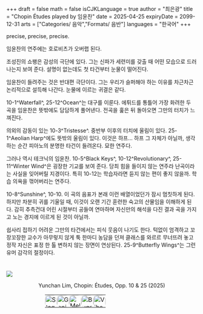 +++
draft = false
math = false
isCJKLanguage = true
author = "최은광"
title = "Chopin Études played by 임윤찬"
date = 2025-04-25
expiryDate = 2099-12-31
arts = ["Categories/ 음악","Formats/ 음반"]
languages = "한국어"
+++

precise, precise, precise.

임윤찬의 연주에는 호로비츠가 오버랩 된다.

조성진의 쇼팽은 감성의 극단에 있다. 그는 신파가 세련미를 갖출 때 어떤 모습으로 드러나는지 보여 준다. 설명이 없는데도 첫 타건부터 눈물이 떨어진다.

임윤찬이 들려주는 것은 반대편 극단이다. 그는 우리가 슬퍼해야 하는 이유를 차근차근 논리적으로 설득해 나간다. 눈물에 이르는 귀결은 같다.

10-1^Waterfall^, 25-12^Ocean^는 대구를 이룬다. 에튀드를 통틀어 가장 화려한 두 곡을 임윤찬은 뜻밖에도 담담하게 풀어낸다. 전곡을 훑은 뒤 돌아오면 그만의 터치가 느껴진다.

의외의 감동이 있는 10-3^Tristesse^. 중반부 이후의 터치에 울림이 있다. 25-1^Aeolian Harp^에도 뜻밖의 울림이 있다. 이것은 하프... 하프 그 자체가 아닐까, 생각하는 순간 피아노의 분명한 타건이 들려온다. 묘한 연주다.

그러나 역시 테크닉의 임윤찬. 10-5^Black Keys^, 10-12^Revolutionary^, 25-11^Winter Wind^은 굉장한 기교를 보여 준다. 당최 힘을 들이지 않는 연주라 난곡이라는 사실을 잊어버릴 지경이다. 특히 10-12는 학습자라면 듣지 않는 편이 좋지 않을까. 학습 의욕을 꺾어버리는 연주다.

10-8^Sunshine^, 10-10. 이 곡의 음표가 본래 이런 배열이었던가 잠시 멈칫하게 된다. 하지만 차분히 귀를 기울일 때, 이것이 오랜 기간 훈련한 숙고의 산물임을 이해하게 된다. 감히 추측건대 어린 시절부터 공들여 연마하며 자신만의 해석을 다진 결과 곡을 가지고 노는 경지에 이르게 된 것이 아닐까.

쉽사리 접하기 어려운 그만의 타건에서는 피식 웃음이 나기도 한다. 턱없이 엄격하고 꼬장꼬장한 교수가 아무렇지 않게 툭 한마디 농담을 던져 클래스를 와르르 무너뜨려 놓고 정작 자신은 표정 한 톨 변하지 않는 장면이 연상된다. 25-9^Butterfly Wings^는 그런 유머 감각의 절정이다.

#

![](https://res.cloudinary.com/dg-stage/image/fetch/f_auto,c_fill,ar_1:1,w_640,q_auto:eco/https://images.universal-music.de/img/assets/589/589647/4/2560/yunchan-lim-chopin-3000jpg.jpg)
<center>
Yunchan Lim, Chopin: Études, Opp. 10 & 25 (2025)
<table style="width: 300px; border: 0; padding: 0; cellspacing: 0;">
	<tr style="border: 0; padding: 0; spacing: 0;">
        <td style="border: 0; padding: 0; spacing: 0;">
            <a href="https://stage-plus.com/audio/album_85M64TBDBSSJCDPP" target="_blank" rel="noopener noreferrer">
                <img src="/imgs/icon_stageplus.svg" style="border-radius: 10px;" width=32 height=32 alt="Stage+">
            </a>
        </td>
        <td style="border: 0; padding: 0; spacing: 0;">
            <a href="https://www.genie.co.kr/detail/albumInfo?axnm=85022876" target="_blank" rel="noopener noreferrer">
                <img src="/imgs/icon_genie.svg" style="border-radius: 10px;" width=32 height=32 alt="Genie">
            </a>
        </td>
        <td style="border: 0; padding: 0; spacing: 0;">
            <a href="https://www.melon.com/album/detail.htm?albumId=11467099" target="_blank" rel="noopener noreferrer">
                <img src="/imgs/icon_melon.svg" style="border-radius: 10px;" width=32 height=32 alt="Melon">
            </a>
        </td>
        <td style="border: 0; padding: 0; spacing: 0;">
            <a href="https://music.bugs.co.kr/album/34723889?wl_ref=list_ab_01_ar" target="_blank" rel="noopener noreferrer">
                <img src="/imgs/icon_bugs.svg" style="border-radius: 10px;" width=32 height=32 alt="Bugs">
            </a>
        </td>
		<td style="border: 0; padding: 0; spacing: 0;">
            <a href="https://vibe.naver.com/album/31473705" target="_blank" rel="noopener noreferrer">
                <img src="/imgs/icon_vibe.svg" style="border-radius: 10px;" width=32 height=32 alt="Vibe">
            </a>
        </td>
    </tr>
</table>
</center>